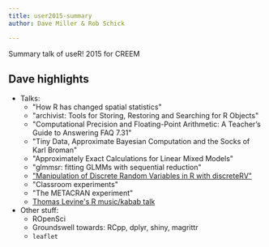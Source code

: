 ```yaml
---
title: user2015-summary
author: Dave Miller & Rob Schick

---
```


Summary talk of useR! 2015 for CREEM

## Dave highlights

  * Talks:
    * "How R has changed spatial statistics"
    * "archivist: Tools for Storing, Restoring and Searching for R Objects"
    * "Computational Precision and Floating-Point Arithmetic: A Teacher’s Guide to Answering FAQ 7.31"
    * "Tiny Data, Approximate Bayesian Computation and the Socks of Karl Broman"
    * "Approximately Exact Calculations for Linear Mixed Models"
    * "glmmsr: fitting GLMMs with sequential reduction"
    * ["Manipulation of Discrete Random Variables in R with discreteRV"](http://journal.r-project.org/archive/2015-1/hare-buja-hofmann.pdf)
    * "Classroom experiments"
    * "The METACRAN experiment"
    * [Thomas Levine's R music/kabab talk](https://thomaslevine.com/!/user-2015/)
  * Other stuff:
    * ROpenSci
    * Groundswell towards: RCpp, dplyr, shiny, magrittr
    * `leaflet`


